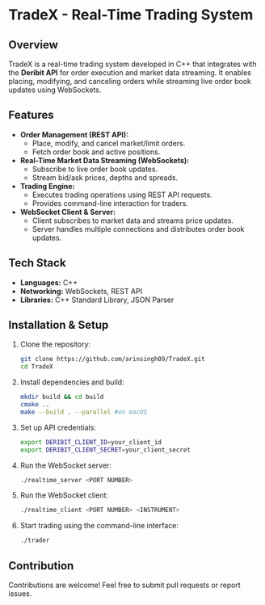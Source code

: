 # TradeX - Real-Time Trading System

## Overview
TradeX is a real-time trading system developed in C++ that integrates with the **Deribit API** for order execution and market data streaming. It enables placing, modifying, and canceling orders while streaming live order book updates using WebSockets.

## Features

- **Order Management (REST API):**
  - Place, modify, and cancel market/limit orders.
  - Fetch order book and active positions.
- **Real-Time Market Data Streaming (WebSockets):**
  - Subscribe to live order book updates.
  - Stream bid/ask prices, depths and spreads.
- **Trading Engine:**
  - Executes trading operations using REST API requests.
  - Provides command-line interaction for traders.
- **WebSocket Client & Server:**
  - Client subscribes to market data and streams price updates.
  - Server handles multiple connections and distributes order book updates.

## Tech Stack

- **Languages:** C++
- **Networking:** WebSockets, REST API
- **Libraries:** C++ Standard Library, JSON Parser

## Installation & Setup

1. Clone the repository:
   ```zsh
   git clone https://github.com/arinsingh09/TradeX.git
   cd TradeX
   ```
2. Install dependencies and build:
   ```zsh
   mkdir build && cd build
   cmake ..
   make --build . --parallel #on macOS
   ```
3. Set up API credentials:
   ```zsh
   export DERIBIT_CLIENT_ID=your_client_id
   export DERIBIT_CLIENT_SECRET=your_client_secret
   ```
4. Run the WebSocket server:
   ```zsh
   ./realtime_server <PORT NUMBER>
   ```
5. Run the WebSocket client:
   ```zsh
   ./realtime_client <PORT NUMBER> <INSTRUMENT>
   ```
6. Start trading using the command-line interface:
   ```zsh
   ./trader
   ```

## Contribution

Contributions are welcome! Feel free to submit pull requests or report issues.
